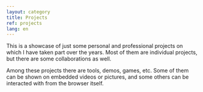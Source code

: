 ```yaml
---
layout: category
title: Projects
ref: projects
lang: en
---
```


This is a showcase of just some personal and professional projects on which 
I have taken part over the years.
Most of them are individual projects, but there are some collaborations as well.

Among these projects there are tools, demos, games, etc.
Some of them can be shown on embedded videos or pictures, and some others
can be interacted with from the browser itself.
